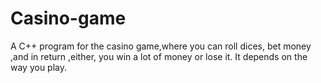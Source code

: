 # Casino-game
A C++ program for the casino game,where you can roll dices, bet money ,and in return ,either, you win a lot of money or lose it. It depends on the way you play. 
